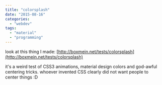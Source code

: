 ```yaml
---
title: "colorsplash"
date: "2015-08-16"
categories: 
  - "webdev"
tags: 
  - "material"
  - "programming"
---
```


look at this thing I made: [http://boxmein.net/tests/colorsplash](http://boxmein.net/tests/colorsplash)

it's a weird test of CSS3 animations, material design colors and god-awful centering tricks. whoever invented CSS clearly did not want people to center things :D
